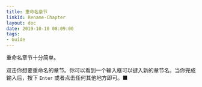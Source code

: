 ```yaml
---
title: 重命名章节
linkId: Rename-Chapter
layout: doc
date: 2019-10-10 08:09:00
tags: 
- Guide
---
```

重命名章节十分简单。

双击你想要重命名的章节。你可以看到一个输入框可以键入新的章节名。当你完成输入后，按下 `Enter` 或者点击任何其他地方即可。■